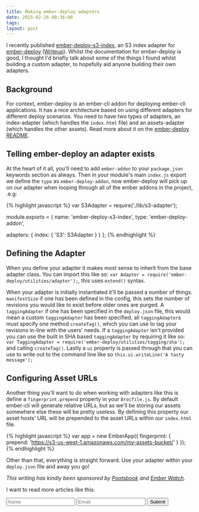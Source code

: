 ```yaml
---
title: Making ember-deploy adapters
date: 2015-02-26 08:36:08 
tags: 
layout: post
---
```

I recently published [ember-deploy-s3-index](https://github.com/Kerry350/ember-deploy-s3-index), an S3 index adapter for [ember-deploy](https://github.com/LevelbossMike/ember-deploy) ([Writeup](http://kerrygallagher.co.uk/the-making-of-ember-deploy-s3-index/)). Whilst the documentation for ember-deploy is good, I thought I'd briefly talk about some of the things I found whilst building a custom adapter, to hopefully aid anyone building their own adapters.

## Background

For context, ember-deploy is an ember-cli addon for deploying ember-cli applications. It has a nice architecture based on using different adapters for different deploy scenarios. You need to have two types of adapters, an index-adapter (which handles the `index.html` file) and an assets-adapter (which handles the other assets). Read more about it on the [ember-deploy README](https://github.com/LevelbossMike/ember-deploy).

## Telling ember-deploy an adapter exists

At the heart of it all, you'll need to add `ember-addon` to your `package.json` keywords section as always. Then in your module's main `index.js` export we define the `type` as `ember-deploy-addon`, now ember-deploy will pick up on our adapter when looping through all of the ember addons in the project, .e.g:

{% highlight javascript %}
var S3Adapter = require('./lib/s3-adapter');

module.exports = {
  name: 'ember-deploy-s3-index',
  type: 'ember-deploy-addon',

  adapters: {
    index: {
      'S3': S3Adapter
    }
  }
};
{% endhighlight %}

## Defining the Adapter

When you define your adapter it makes most sense to inherit from the base adapter class. You can import this like so: `var Adapter = require('ember-deploy/utilities/adapter');`, this uses `extend()` syntax. 

When your adapter is initially instantiated it'll be passed a number of things. `manifestSize` if one has been defined in the config, this sets the number of revisions you would like to exist before older ones are purged. A `taggingAdapter` if one has been specified in the `deploy.json` file, this would mean a custom `taggingAdapter` has been specified, all `taggingAdapter`s must specify one  method `createTag()`, which you can use to tag your revisions in-line with the users' needs. If a `taggingAdapter` isn't provided you can use the built in SHA based `taggingAdapter` by requiring it like so: `var TaggingAdapter = require('ember-deploy/utilities/tagging/sha');` and calling `createTag()`. Lastly a `ui` property is passed through that you can use to write out to the command line like so `this.ui.writeLine('A tasty message');`

## Configuring Asset URLs

Another thing you'll want to do when working with adapters like this is define a `fingerprint.prepend` property in your `Brocfile.js`. By default ember-cli will generate relative URLs, but as we'll be storing our assets somewhere else these will be pretty useless. By defining this property our asset hosts' URL will be prepended to the asset URLs within our `index.html` file.  

{% highlight javascript %}
var app = new EmberApp({
  fingerprint: {
    prepend: 'https://s3-us-west-1.amazonaws.com/my-assets-bucket/'
  }
});
{% endhighlight %}

Other than that, everything is straight forward. Use your adapter within your `deploy.json` file and away you go! 

*This writing has kindly been sponsored by [Pootsbook](https://twitter.com/pootsbook) and [Ember Watch](https://github.com/emberwatch).*

I want to read more articles like this:

<form accept-charset="UTF-8" action="https://formkeep.com/f/0e0fbc4cd1a7" method="POST">
  <input type="hidden" name="utf8" value="✓">
  <input type="hidden" name="article-title" value="Making ember-deploy adapters">
  <input type="text" name="name" placeholder="Name">
  <input type="email" name="email" placeholder="Email">
  <input type="submit" value="Submit">
</form>

